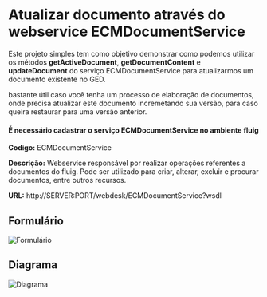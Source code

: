 # Atualizar documento através do webservice ECMDocumentService

Este projeto simples tem como objetivo demonstrar como podemos utilizar os métodos **getActiveDocument**, **getDocumentContent** e **updateDocument** do serviço ECMDocumentService para atualizarmos um documento existente no GED.

bastante útil caso você tenha um processo de elaboração de documentos, onde precisa atualizar este documento incremetando sua versão, para caso queira restaurar para uma versão anterior.

#### É necessário cadastrar o serviço ECMDocumentService no ambiente fluig

**Codigo:** ECMDocumentService

**Descrição:** Webservice responsável por realizar operações referentes a documentos do fluig. Pode ser utilizado para criar, alterar, excluir e procurar documentos, entre outros recursos.

**URL:** http://SERVER:PORT/webdesk/ECMDocumentService?wsdl

## Formulário

![Formulário](https://github.com/sergiomachadosilva/fluig-utils/blob/main/projetos/AtualizarDocumento/formulario.png)

## Diagrama

![Diagrama](https://github.com/sergiomachadosilva/fluig-utils/blob/main/projetos/AtualizarDocumento/diagrama.png)
